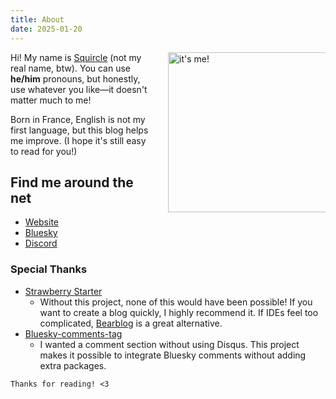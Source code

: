 ```yaml
---
title: About
date: 2025-01-20
---
```

<div id="content">    
    


<img style="float: right; margin-left: 2em; width: 256px; max-width: 50%; " src="/assets/images/squircle.png" title="it's me!" />

Hi! My name is [Squircle](https://squircle.computer/) (not my real name, btw). You can use **he/him** pronouns, but honestly, use whatever you like—it doesn't matter much to me!  

Born in France, English is not my first language, but this blog helps me improve. (I hope it's still easy to read for you!)  

## Find me around the net  

* [Website](https://squircle.computer/)  
* [Bluesky](https://bsky.app/profile/squircle.computer)  
* [Discord](https://discord.com/users/871735378837667880)  

### Special Thanks  

* [Strawberry Starter](https://strawberrystarter.neocities.org/)  
    * Without this project, none of this would have been possible! If you want to create a blog quickly, I highly recommend it. If IDEs feel too complicated, [Bearblog](https://bearblog.dev/) is a great alternative.  
* [Bluesky-comments-tag](https://github.com/ascorbic/bluesky-comments-tag)  
    * I wanted a comment section without using Disqus. This project makes it possible to integrate Bluesky comments without adding extra packages.  

`Thanks for reading! <3`  
